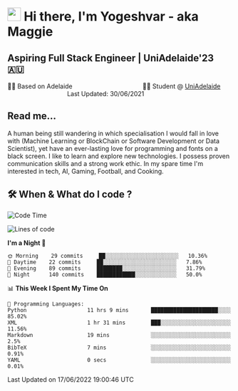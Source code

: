 <h1><img src="https://emojis.slackmojis.com/emojis/images/1531849430/4246/blob-sunglasses.gif?1531849430" width="30"/> Hi there, I'm Yogeshvar - aka Maggie</h1>

## Aspiring Full Stack Engineer | UniAdelaide'23 🇦🇺  
🏂🏻  Based on Adelaide &nbsp;&nbsp;&nbsp;&nbsp;&nbsp;&nbsp;&nbsp;&nbsp;&nbsp;&nbsp;&nbsp;&nbsp;&nbsp;&nbsp;&nbsp;&nbsp;&nbsp;&nbsp;&nbsp;&nbsp;&nbsp;&nbsp;&nbsp;&nbsp;&nbsp;&nbsp;&nbsp;&nbsp;&nbsp;&nbsp;&nbsp;&nbsp;&nbsp;&nbsp;&nbsp;&nbsp;&nbsp;&nbsp;&nbsp;👨‍💻 Student @ [UniAdelaide](https://www.adelaide.edu.au)   &nbsp;&nbsp;&nbsp;&nbsp;&nbsp;&nbsp;&nbsp;&nbsp;&nbsp;&nbsp;&nbsp;&nbsp;&nbsp;&nbsp;&nbsp;&nbsp;&nbsp;&nbsp;&nbsp;&nbsp;&nbsp;&nbsp;&nbsp;&nbsp;&nbsp;&nbsp;&nbsp;&nbsp;&nbsp;&nbsp;&nbsp;&nbsp; &nbsp;Last Updated: 30/06/2021

## Read me...

A human being still wandering in which specialisation I would fall in love with (Machine Learning or BlockChain or Software Development or Data Scientist), yet have an ever-lasting love for programming and fonts on a black screen. I like to learn and explore new technologies. I possess proven communication skills and a strong work ethic. In my spare time I'm interested in tech, AI, Gaming, Football, and Cooking.

## 🛠 When & What do I code ?  

<!--START_SECTION:waka-->
![Code Time](http://img.shields.io/badge/Code%20Time-1%2C581%20hrs%207%20mins-blue)

![Lines of code](https://img.shields.io/badge/From%20Hello%20World%20I%27ve%20Written-2%20Million%20lines%20of%20code-blue)

**I'm a Night 🦉** 

```text
🌞 Morning    29 commits     ██░░░░░░░░░░░░░░░░░░░░░░░   10.36% 
🌆 Daytime    22 commits     ██░░░░░░░░░░░░░░░░░░░░░░░   7.86% 
🌃 Evening    89 commits     ████████░░░░░░░░░░░░░░░░░   31.79% 
🌙 Night      140 commits    ████████████░░░░░░░░░░░░░   50.0%

```


📊 **This Week I Spent My Time On** 

```text
💬 Programming Languages: 
Python                   11 hrs 9 mins       █████████████████████░░░░   85.02% 
XML                      1 hr 31 mins        ███░░░░░░░░░░░░░░░░░░░░░░   11.56% 
Markdown                 19 mins             ░░░░░░░░░░░░░░░░░░░░░░░░░   2.5% 
BibTeX                   7 mins              ░░░░░░░░░░░░░░░░░░░░░░░░░   0.91% 
YAML                     0 secs              ░░░░░░░░░░░░░░░░░░░░░░░░░   0.01%

```


 Last Updated on 17/06/2022 19:00:46 UTC
<!--END_SECTION:waka-->
